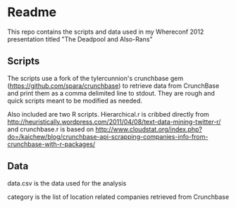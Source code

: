 # Readme #

This repo contains the scripts and data used in my Whereconf 2012 presentation titled "The Deadpool and Also-Rans"

## Scripts ##

The scripts use a fork of the tylercunnion's crunchbase gem (https://github.com/spara/crunchbase) to retrieve data from CrunchBase and print them as a comma delimited line to stdout. They are rough and quick scripts meant to be modified as needed.

Also included are two R scripts. Hierarchical.r is cribbed directly from http://heuristically.wordpress.com/2011/04/08/text-data-mining-twitter-r/ and crunchbase.r is based on http://www.cloudstat.org/index.php?do=/kaichew/blog/crunchbase-api-scrapping-companies-info-from-crunchbase-with-r-packages/

## Data ##

data.csv is the data used for the analysis

category is the list of location related companies retrieved from Crunchbase
